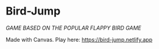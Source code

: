 # Bird-Jump
*GAME BASED ON THE POPULAR FLAPPY BIRD GAME*

Made with Canvas. Play here: https://bird-jump.netlify.app
